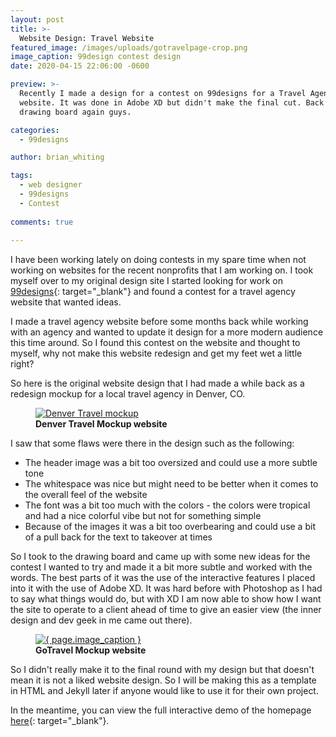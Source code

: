 ```yaml
---
layout: post
title: >-
  Website Design: Travel Website
featured_image: /images/uploads/gotravelpage-crop.png
image_caption: 99design contest design
date: 2020-04-15 22:06:00 -0600

preview: >-
  Recently I made a design for a contest on 99designs for a Travel Agency
  website. It was done in Adobe XD but didn't make the final cut. Back to the
  drawing board again guys.

categories:
  - 99designs

author: brian_whiting

tags:
  - web designer
  - 99designs
  - Contest
  
comments: true
  
---
```


I have been working lately on doing contests in my spare time when not working on websites for the recent nonprofits that I am working on. I took myself over to my original design site I started looking for work on [99designs](www.99designs.com){: target="_blank"} and found a contest for a travel agency website that wanted ideas.

I made a travel agency website before some months back while working with an agency and wanted to update it design for a more modern audience this time around. So I found this contest on the website and thought to myself, why not make this website redesign and get my feet wet a little right?

So here is the original website design that I had made a while back as a redesign mockup for a local travel agency in Denver, CO.

<figure>

<a href="https://dribbble.com/shots/6642970-Travel-Agency-Web-Design" target="_blank">
	<img src="/images/uploads/home---denver-travel.png" alt="Denver Travel mockup" class="img-fluid">
</a>

<figcaption>
	<b>Denver Travel Mockup website</b>
</figcaption>

</figure>

I saw that some flaws were there in the design such as the following:

* The header image was a bit too oversized and could use a more subtle tone
* The whitespace was nice but might need to be better when it comes to the overall feel of the website
* The font was a bit too much with the colors - the colors were tropical and had a nice colorful vibe but not for something simple
* Because of the images it was a bit too overbearing and could use a bit of a pull back for the text to takeover at times

So I took to the drawing board and came up with some new ideas for the contest I wanted to try and made it a bit more subtle and worked with the words. The best parts of it was the use of the interactive features I placed into it with the use of Adobe XD. It was hard before with Photoshop as I had to say what things would do, but with XD I am now able to show how I want the site to operate to a client ahead of time to give an easier view (the inner design and dev geek in me came out there).

<figure>

<a href="https://xd.adobe.com/view/13e166b7-28f6-4b11-5288-1361ce26414f-65d0/?fullscreen" target="_blank">
	<img src="/images/uploads/gotravelpage-crop.png" alt="{ page.image_caption }" class="img-fluid">
</a>
<figcaption>
	<b>GoTravel Mockup website</b>
</figcaption>

</figure>

So I didn't really make it to the final round with my design but that doesn't mean it is not a liked website design. So I will be making this as a template in HTML and Jekyll later if anyone would like to use it for their own project.

In the meantime, you can view the full interactive demo of the homepage [here](https://xd.adobe.com/view/13e166b7-28f6-4b11-5288-1361ce26414f-65d0/?fullscreen){: target="_blank"}.
